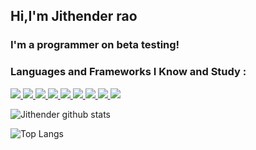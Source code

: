 ## Hi,I'm Jithender rao 
### I'm a programmer on beta testing!
### Languages and Frameworks I Know and Study :
<a href="#">
<img src="https://img.shields.io/badge/HTML5%20-%23E34F26.svg?&style=flat&logo=html5&logoColor=white"/>
<img src="https://img.shields.io/badge/CSS3%20-%231572B6.svg?&style=flat&logo=css3&logoColor=white"/>
<img src="https://img.shields.io/badge/JavaScript%20-%23323330.svg?&style=flat&logo=javascript&logoColor=%23F7DF1E"/>
<img src="https://img.shields.io/badge/C%20-%2300599C.svg?&style=flat&logo=c&logoColor=white"/>
<img src="https://img.shields.io/badge/Java-%23ED8B00.svg?&style=flat&logo=java&logoColor=white"/>
<img src="https://img.shields.io/badge/ReactJs%20-%2320232a.svg?&style=flat&logo=react&logoColor=%2361DAFB"/>
<img src="https://img.shields.io/badge/Bootstrap%20-%23563D7C.svg?&style=flat&logo=bootstrap&logoColor=white"/>
<img src="https://img.shields.io/badge/Material%20UI%20-%230081CB.svg?&style=flat&logo=material-ui&logoColor=white"/>
<img src="https://img.shields.io/badge/Express.js%20-%23404d59.svg?&style=flat"/>
</a>

![Jithender github stats](https://github-readme-stats.vercel.app/api?username=jithender04&count_private=true&show_icons=true&theme=radical&include_all_commits=true)

![Top Langs](https://github-readme-stats.vercel.app/api/top-langs/?username=jithender04&layout=compact)

